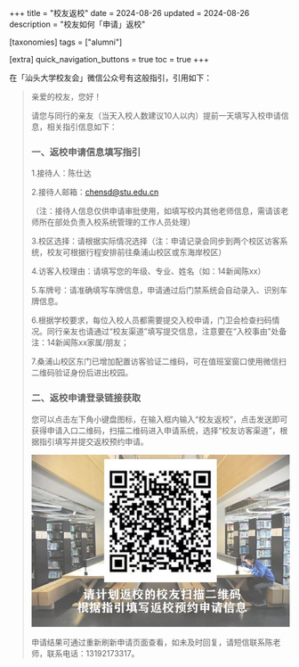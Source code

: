 +++
title = "校友返校"
date = 2024-08-26
updated = 2024-08-26
description = "校友如何「申请」返校"

[taxonomies]
tags = ["alumni"]

[extra]
quick_navigation_buttons = true
toc = true
+++


在「汕头大学校友会」微信公众号有这般指引，引用如下：

> 
> 亲爱的校友，您好！
> 
> 请您与同行的亲友（当天入校人数建议10人以内）提前一天填写入校申请信息，相关指引信息如下：
> 
> ### 一、返校申请信息填写指引
> 
> 1.接待人：陈仕达
> 
> 2.接待人邮箱：chensd@stu.edu.cn
> 
> （注：接待人信息仅供申请审批使用，如填写校内其他老师信息，需请该老师所在部处负责入校系统管理的工作人员处理）
> 
> 3.校区选择：请根据实际情况选择（注：申请记录会同步到两个校区访客系统，校友可根据行程安排前往桑浦山校区或东海岸校区）
> 
> 4.访客入校理由：请填写您的年级、专业、姓名（如：14新闻陈xx）
> 
> 5.车牌号：请准确填写车牌信息，申请通过后门禁系统会自动录入、识别车牌信息。
> 
> 6.根据学校要求，每位入校人员都需要提交入校申请，门卫会检查扫码情况。同行亲友也请通过“校友渠道”填写提交信息，注意要在“入校事由”处备注：14新闻陈xx家属/朋友；
> 
> 7.桑浦山校区东门已增加配置访客验证二维码，可在值班室窗口使用微信扫二维码验证身份后进出校园。
> 
> 
> ### 二、返校申请登录链接获取
> 
> 您可以点击左下角小键盘图标，在输入框内输入“校友返校”，点击发送即可获得申请入口二维码，扫描二维码进入申请系统，选择“校友访客渠道”，根据指引填写并提交返校预约申请。
>
> ![返校申请入口二维码](./res/qr_code.jpg)
> 
> 申请结果可通过重新刷新申请页面查看，如未及时回复，请短信联系陈老师，联系电话：13192173317。
>
> 